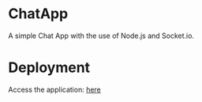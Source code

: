 # ChatApp

A simple Chat App with the use of Node.js and Socket.io.

# Deployment

Access the application: [here](https://shrouded-temple-38373.herokuapp.com/)

